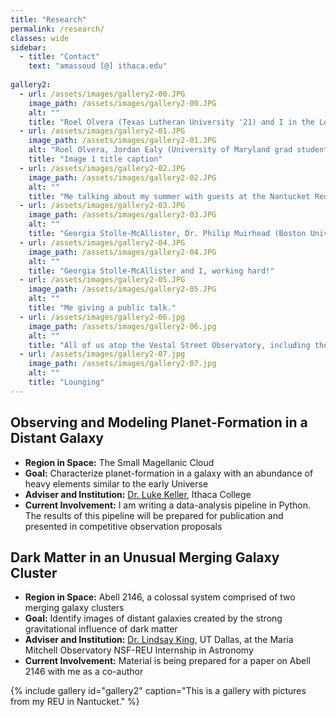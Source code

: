 ```yaml
---
title: "Research"
permalink: /research/
classes: wide
sidebar:
  - title: "Contact"
    text: "amassoud [@] ithaca.edu"
    
gallery2:
  - url: /assets/images/gallery2-00.JPG
    image_path: /assets/images/gallery2-00.JPG
    alt: ""
    title: "Roel Olvera (Texas Lutheran University '21) and I in the Loines Observatory dome with a 24-inch research telescope."
  - url: /assets/images/gallery2-01.JPG
    image_path: /assets/images/gallery2-01.JPG
    alt: "Roel Olvera, Jordan Ealy (University of Maryland grad student), Celia Mulcahey (Mount Holyoke College '21), Abby Mintz (Yale '21), Georgia Stolle-McAllister and Dr. Regina Jorgenson (Maria Mitchell Observatory), and I with Dr. Andrew J. Feustel, astronaut!"
    title: "Image 1 title caption"
  - url: /assets/images/gallery2-02.JPG
    image_path: /assets/images/gallery2-02.JPG
    alt: ""
    title: "Me talking about my summer with guests at the Nantucket Red Tie Soiree."
  - url: /assets/images/gallery2-03.JPG
    image_path: /assets/images/gallery2-03.JPG
    alt: ""
    title: "Georgia Stolle-McAllister, Dr. Philip Muirhead (Boston University), and I at the Nantucket Red Tie Soiree."
  - url: /assets/images/gallery2-04.JPG
    image_path: /assets/images/gallery2-04.JPG
    alt: ""
    title: "Georgia Stolle-McAllister and I, working hard!"
  - url: /assets/images/gallery2-05.JPG
    image_path: /assets/images/gallery2-05.JPG
    alt: ""
    title: "Me giving a public talk."
  - url: /assets/images/gallery2-06.jpg
    image_path: /assets/images/gallery2-06.jpg
    alt: ""
    title: "All of us atop the Vestal Street Observatory, including the venerable Gary Walker."
  - url: /assets/images/gallery2-07.jpg
    image_path: /assets/images/gallery2-07.jpg
    alt: ""
    title: "Lounging"
---
```


## Observing and Modeling Planet-Formation in a Distant Galaxy
- **Region in Space:** The Small Magellanic Cloud
- **Goal:** Characterize planet-formation in a galaxy with an abundance of heavy elements similar to the early Universe
- **Adviser and Institution:** [Dr. Luke Keller](https://www.ithaca.edu/faculty/lkeller), Ithaca College
- **Current Involvement:** I am writing a data-analysis pipeline in Python. The results of this pipeline will be prepared for publication and presented in competitive observation proposals

## Dark Matter in an Unusual Merging Galaxy Cluster
- **Region in Space:** Abell 2146, a colossal system comprised of two merging galaxy clusters
- **Goal:** Identify images of distant galaxies created by the strong gravitational influence of dark matter
- **Adviser and Institution:** [Dr. Lindsay King](https://profiles.utdallas.edu/lindsay.king), UT Dallas, at the Maria Mitchell Observatory NSF-REU Internship in Astronomy
- **Current Involvement:** Material is being prepared for a paper on Abell 2146 with me as a co-author

{% include gallery id="gallery2" caption="This is a gallery with pictures from my REU in Nantucket." %}
